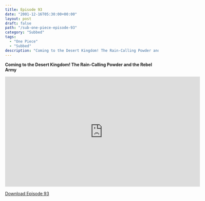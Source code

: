 ```yaml
---
title: Episode 93
date: "2001-12-16T05:30:00+00:00"
layout: post
draft: false
path: "/sub-one-piece-episode-93"
category: "Subbed"
tags:
  - "One Piece"
  - "Subbed"
description: "Coming to the Desert Kingdom! The Rain-Calling Powder and the Rebel Army"
---
```


**Coming to the Desert Kingdom! The Rain-Calling Powder and the Rebel Army**

<iframe width="640" height="360" src="https://www.rapidvideo.com/e/FX3CMFTFXT" frameborder="0" marginwidth=0 marginheight=0 scrolling=no allowfullscreen></iframe>

<a href="http://ouo.io/qs/eCodkFEQ?s=https://rapidvid.to/d/https://www.rapidvideo.com/e/FX3CMFTFXT">Download Episode 93</a>
